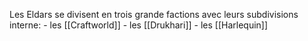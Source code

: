 Les Eldars se divisent en trois grande factions avec leurs subdivisions interne:
	- les [[Craftworld]]
	- les [[Drukhari]]
	- les [[Harlequin]]

